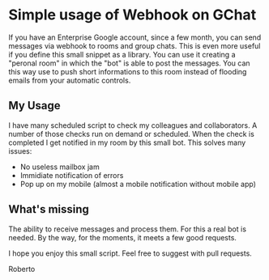 # Simple usage of Webhook on GChat
If you have an Enterprise Google account, since a few month, you can send messages via webhook to rooms and group chats.
This is even more useful if you define this small snippet as a library.
You can use it creating a "peronal room" in which the "bot" is able to post the messages.
You can this way use to push short informations to this room instead of flooding emails from your automatic controls.

## My Usage
I have many scheduled script to check my colleagues and collaborators.
A number of those checks run on demand or scheduled.
When the check is completed I get notified in my room by this small bot.
This solves many issues:
* No useless mailbox jam
* Immidiate notification of errors
* Pop up on my mobile (almost a mobile notification without mobile app)

## What's missing
The ability to receive messages and process them. For this a real bot is needed.
By the way, for the moments, it meets a few good requests.

I hope you enjoy this small script.
Feel free to suggest with pull requests.

Roberto
